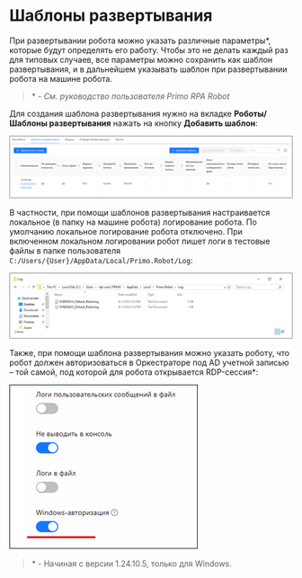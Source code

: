 # Шаблоны развертывания

При развертывании робота можно указать различные параметры\*, которые будут определять его работу. 
Чтобы это не делать каждый раз для типовых случаев, все параметры можно сохранить как шаблон развертывания, и в дальнейшем указывать шаблон при развертывании робота на машине робота. 

>\* - *См. руководство пользователя Primo RPA Robot*

Для создания шаблона развертывания нужно на вкладке **Роботы/Шаблоны развертывания** нажать на кнопку **Добавить шаблон**: 

![](../../../orchestrator-new/resources/orchestrator-user/robots/deploy-templates1.PNG)

В частности, при помощи шаблонов развертывания настраивается локальное (в папку на машине робота) логирование робота. 
По умолчанию локальное логирование робота отключено. 
При включенном локальном логировании робот пишет логи в тестовые файлы в папке пользователя `C:/Users/{User}/AppData/Local/Primo.Robot/Log`:

![](../../../orchestrator-new/resources/orchestrator-user/robots/deploy-templates2.PNG)

Также, при помощи шаблона развертывания можно указать роботу, что робот должен авторизоваться в Оркестраторе под AD учетной записью – той самой, под которой для робота открывается RDP-сессия\*:

![](../../../orchestrator-new/resources/orchestrator-user/robots/deploy-templates-3.PNG)

> \* - Начиная с версии 1.24.10.5, только для Windows.
